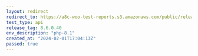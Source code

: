 ```yaml
---
layout: redirect
redirect_to: https://a8c-woo-test-reports.s3.amazonaws.com/public/release/8.6.0.40/php-8.1/api/index.html
test_type: api
release_tag: 8.6.0.40
env_description: "php-8.1"
created_at: "2024-02-01T17:04:13Z"
passed: true
---
```

